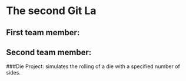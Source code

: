 # The second Git La
## First team member: <Ian Gant>
## Second team member:<Daniel Lipec>
###Die Project: simulates the rolling of a die with a specified number of sides.

